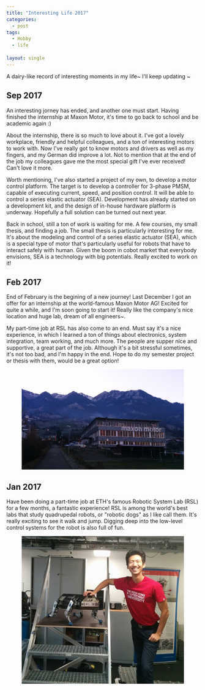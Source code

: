 ```yaml
---
title: "Interesting Life 2017"
categories:
  - post
tags:
  - Hobby
  - life

layout: single
---
```


A dairy-like record of interesting moments in my life~ I'll keep updating ~

## Sep 2017
An interesting jorney has ended, and another one must start. Having finished the internship at Maxon Motor, it's time to go back to school and be academic again :)

About the internship, there is so much to love about it. I've got a lovely workplace, friendly and helpful colleagues, and a ton of interesting motors to work with. Now I've really got to know motors and drivers as well as my fingers, and my German did improve a lot. Not to mention that at the end of the job my colleagues gave me the most special gift I've ever received! Can't love it more.

Worth mentioning, I've also started a project of my own, to develop a motor control platform. The target is to develop a controller for 3-phase PMSM, capable of executing current, speed, and position control. It will be able to control a series elastic actuator (SEA). Development has already started on a development kit, and the design of in-house hardware platform is underway. Hopefully a full solution can be turned out next year.

Back in school, still a ton of work is waiting for me. A few courses, my small thesis, and finding a job. The small thesis is particularly interesting for me. It's about the modeling and control of a series elastic actuator (SEA), which is a special type of motor that's particularly useful for robots that have to interact safely with human. Given the boom in cobot market that everybody envisions, SEA is a technology with big potentials. Really excited to work on it!

## Feb 2017
End of February is the begining of a new journey! Last December I got an offer for an internship at the world-famous Maxon Motor AG! Excited for quite a while, and I'm soon going to start it! Really like the company's nice location and huge lab, dream of all engineers~.

My part-time job at RSL has also come to an end. Must say it's a nice experience, in which I learned a ton of things about electronics, system integration, team working, and much more. The people are supper nice and supportive, a great part of the job. Although it's a bit stressful sometimes, it's not too bad, and I'm happy in the end. Hope to do my semester project or thesis with them, would be a great option!

<figure>
    <a href="/images/Life-Collection/2017-01-maxon.jpg"><img src="/images/Life-Collection/2017-01-maxon.jpg"></a>
</figure>

## Jan 2017
Have been doing a part-time job at ETH's famous Robotic System Lab (RSL) for a few months, a fantastic experience! RSL is among the world's best labs that study quadrupedal robots, or "robotic dogs" as I like call them. It's really exciting to see it walk and jump. Digging deep into the low-level control systems for the robot is also full of fun.
<figure>
    <a href="/images/Life-Collection/2017-01-me-with-dog.jpg"><img src="/images/Life-Collection/2017-01-me-with-dog.jpg"></a>
</figure>
